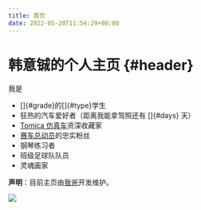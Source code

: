 ```yaml
---
title: 首页
date: 2022-05-20T11:54:29+08:00
---
```


# 韩意铖的个人主页 {#header}

我是

* []{#grade}的[]{#type}学生
* 狂热的汽车爱好者（距离我能拿驾照还有 []{#days} 天）
* [Tomica 仿真车](https://www.tomy.cn/tomica)资深收藏家
* [赛车总动员](https://cars.disney.com/)的忠实粉丝
* 钢琴练习者
* 班级足球队队员
* 灵魂画家

**声明**：目前主页由[我爸](https://hanwentao.net)开发维护。

![](hanyicheng.jpg)

<script>
  const GRADE = ["一年级", "二年级", "三年级", "四年级", "五年级", "六年级",
                 "初一", "初二", "初三", "高一", "高二", "高三",
                 "大一", "大二", "大三", "大四"];
  const TYPE = "小小小小小小中中中中中中大大大大";

  function computeAge(year, month, day) {
    let now = new Date();
    let thisYear = now.getFullYear();
    let age = thisYear - year;
    let birthday = new Date(thisYear, month - 1, day);
    return now >= birthday ? age : age - 1;
  }

  let target = Date.parse("2033-07-17T00:00:00+08:00");
  let now = Date.now();
  let days = Math.floor((target - now) / (24 * 60 * 60 * 1000));
  let grade = computeAge(2021, 9, 1);
  document.getElementById("grade").innerText = GRADE[grade];
  document.getElementById("type").innerText = TYPE[grade];
  document.getElementById("days").innerText = days;
</script>
